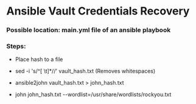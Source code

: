 # Ansible Vault Credentials Recovery

### Possible location: main.yml file of an ansible playbook

### Steps:

 - Place hash to a file

 - sed -i 's/^[ \t]*//' vault_hash.txt (Removes whitespaces)

 - ansible2john vault_hash.txt > john_hash.txt

 - john john_hash.txt --wordlist=/usr/share/wordlists/rockyou.txt

